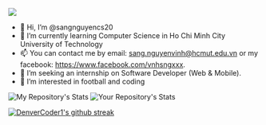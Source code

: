 ![](https://komarev.com/ghpvc/?username=sangnguyencs20&color=blue)
- 👋 Hi, I’m @sangnguyencs20
- 🌱 I’m currently learning Computer Science in Ho Chi Minh City University of Technology
- 📫 You can contact me by email: sang.nguyenvinh@hcmut.edu.vn or my facebook: https://www.facebook.com/vnhsngxxx.
- 👯 I’m seeking an internship on Software Developer (Web & Mobile).
- 👀 I’m interested in football and coding
<!---
sangnguyencs20/sangnguyencs20 is a ✨ special ✨ repository because its `README.md` (this file) appears on your GitHub profile.
You can click the Preview link to take a look at your changes.
--->
![My Repository's Stats](https://github-readme-stats.vercel.app/api?username=sangnguyencs20&show_icons=true)
![Your Repository's Stats](https://github-readme-stats.vercel.app/api/top-langs/?username=sangnguyencs20&theme=blue-green)

[![DenverCoder1's github streak](https://github-readme-streak-stats.herokuapp.com/?user=sangnguyencs20&theme=blue-green)](https://github.com/DenverCoder1/github-readme-streak-stats)
